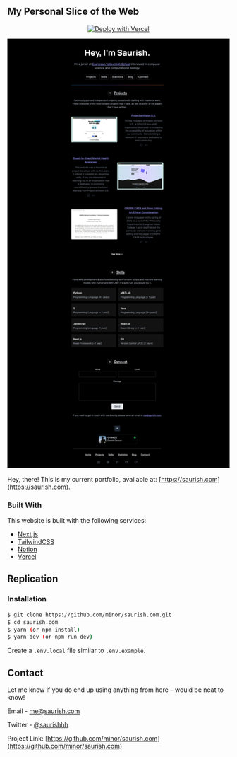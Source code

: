 ## My Personal Slice of the Web

<div style="text-align:center">
  <a href="https://vercel.com/new/git/external?repository-url=https%3A%2F%2Fgithub.com%2Fminor%2Fsaurish.com" target="_blank">
    <img src="https://vercel.com/button" alt="Deploy with Vercel" />
  </a>
</div>

![Home Page](/.github/home.png?raw=true 'Home Page')

Hey, there! This is my current portfolio, available at: [https://saurish.com](https://saurish.com).

### Built With

This website is built with the following services:

- [Next.js](https://nextjs.org)
- [TailwindCSS](https://tailwindcss.com)
- [Notion](https://notion.so)
- [Vercel](https://vercel.com)

## Replication

### Installation

```bash
$ git clone https://github.com/minor/saurish.com.git
$ cd saurish.com
$ yarn (or npm install)
$ yarn dev (or npm run dev)
```

Create a `.env.local` file similar to `.env.example`.

## Contact

Let me know if you do end up using anything from here – would be neat to know!

Email - [me@saurish.com](mailto:me@saurish.com)

Twitter - [@saurishhh](https://twitter.com/saurishhh)

Project Link: [https://github.com/minor/saurish.com](https://github.com/minor/saurish.com)
